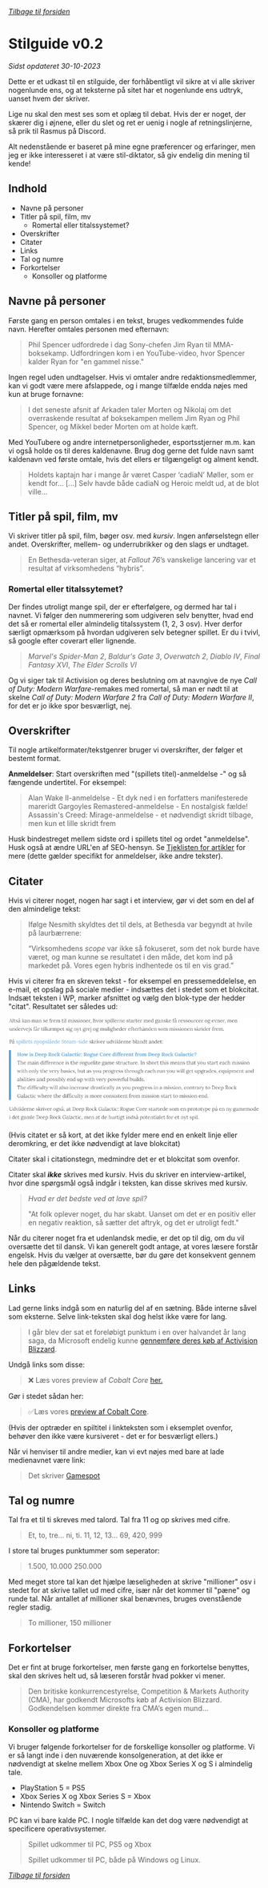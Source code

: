*[Tilbage til forsiden](index.html)*
# Stilguide v0.2
*Sidst opdateret 30-10-2023*

Dette er et udkast til en stilguide, der forhåbentligt vil sikre at vi alle skriver nogenlunde ens, og at teksterne på sitet har et nogenlunde ens udtryk, uanset hvem der skriver.

Lige nu skal den mest ses som et oplæg til debat. Hvis der er noget, der skærer dig i øjnene, eller du slet og ret er uenig i nogle af retningslinjerne, så prik til Rasmus på Discord.

Alt nedenstående er baseret på mine egne præferencer og erfaringer, men jeg er ikke interesseret i at være stil-diktator, så giv endelig din mening til kende!

## Indhold
- Navne på personer
- Titler på spil, film, mv
   - Romertal eller titalssystemet?
- Overskrifter
- Citater
- Links
- Tal og numre
- Forkortelser
   - Konsoller og platforme

## Navne på personer
Første gang en person omtales i en tekst, bruges vedkommendes fulde navn. Herefter omtales personen med efternavn:

>Phil Spencer udfordrede i dag Sony-chefen Jim Ryan til MMA-boksekamp. Udfordringen kom i en YouTube-video, hvor Spencer kalder Ryan for "en gammel nisse."

Ingen regel uden undtagelser. Hvis vi omtaler andre redaktionsmedlemmer, kan vi godt være mere afslappede, og i mange tilfælde endda nøjes med kun at bruge fornavne:

>I det seneste afsnit af Arkaden taler Morten og Nikolaj om det overraskende resultat af boksekampen mellem Jim Ryan og Phil Spencer, og Mikkel beder Morten om at holde kæft.

Med YouTubere og andre internetpersonligheder, esportsstjerner m.m. kan vi også holde os til deres kaldenavne. Brug dog gerne det fulde navn samt kaldenavn ved første omtale, hvis det ellers er tilgængeligt og alment kendt.

>Holdets kaptajn har i mange år været Casper ‘cadiaN’ Møller, som er kendt for... [...] Selv havde både cadiaN og Heroic meldt ud, at de blot ville...

## Titler på spil, film, mv
Vi skriver titler på spil, film, bøger osv. med *kursiv*. Ingen anførselstegn eller andet. Overskrifter, mellem- og underrubrikker og den slags er undtaget.

>En Bethesda-veteran siger, at *Fallout 76*’s vanskelige lancering var et resultat af virksomhedens “hybris”.

### Romertal eller titalssytemet?
Der findes utroligt mange spil, der er efterfølgere, og dermed har tal i navnet. Vi følger den nummerering som udgiveren selv benytter, hvad end det så er romertal eller almindelig titalssystem (1, 2, 3 osv). Hver derfor særligt opmærksom på hvordan udgiveren selv betegner spillet. Er du i tvivl, så google efter coverart eller lignende.

>*Marvel's Spider-Man 2*, *Baldur's Gate 3*, *Overwatch 2*, *Diablo IV*, *Final Fantasy XVI*, *The Elder Scrolls VI*

Og vi siger tak til Activision og deres beslutning om at navngive de nye *Call of Duty: Modern Warfare*-remakes med romertal, så man er nødt til at skelne *Call of Duty: Modern Warfare 2* fra *Call of Duty: Modern Warfare II*, for det er jo ikke spor besværligt, nej.

## Overskrifter
Til nogle artikelformater/tekstgenrer bruger vi overskrifter, der følger et bestemt format.

**Anmeldelser**: Start overskriften med "(spillets titel)-anmeldelse -" og så fængende undertitel. For eksempel:

>Alan Wake II-anmeldelse - Et dyk ned i en forfatters manifesterede mareridt
>Gargoyles Remastered-anmeldelse - En nostalgisk fælde!
>Assassin's Creed: Mirage-anmeldelse - et nødvendigt skridt tilbage, men kun et lille skridt frem

Husk bindestreget mellem sidste ord i spillets titel og ordet "anmeldelse". Husk også at ændre URL'en af SEO-hensyn. Se [Tjeklisten for artikler](nyhedstjekliste.html) for mere (dette gælder specifikt for anmeldelser, ikke andre tekster).
## Citater
Hvis vi citerer noget, nogen har sagt i et interview, gør vi det som en del af den almindelige tekst:

>Ifølge Nesmith skyldtes det til dels, at Bethesda var begyndt at hvile på laurbærrene:
>
>“Virksomhedens _scope_ var ikke så fokuseret, som det nok burde have været, og man kunne se resultatet i den måde, det kom ind på markedet på. Vores egen hybris indhentede os til en vis grad.”

Hvis vi citerer fra en skreven tekst - for eksempel en pressemeddelelse, en e-mail, et opslag på sociale medier - indsættes det i stedet som et blokcitat. Indsæt teksten i WP, marker afsnittet og vælg den blok-type der hedder "citat". Resultatet ser således ud:

![](./assets/blokcitat.png)

(Hvis citatet er så kort, at det ikke fylder mere end en enkelt linje eller deromkring, er det ikke nødvendigt at lave blokcitat)

Citater skal i citationstegn, medmindre det er et blokcitat som ovenfor.

Citater skal ***ikke*** skrives med kursiv. Hvis du skriver en interview-artikel, hvor dine spørgsmål også indgår i teksten, kan disse skrives med kursiv.

>*Hvad er det bedste ved at lave spil?*
>
>"At folk oplever noget, du har skabt. Uanset om det er en positiv eller en negativ reaktion, så sætter det aftryk, og det er utroligt fedt."

Når du citerer noget fra et udenlandsk medie, er det op til dig, om du vil oversætte det til dansk. Vi kan generelt godt antage, at vores læsere forstår engelsk. Hvis du vælger at oversætte, bør du gøre det konsekvent gennem hele den pågældende tekst.
## Links
Lad gerne links indgå som en naturlig del af en sætning. Både interne såvel som eksterne. Selve link-teksten skal dog helst ikke være for lang.

>I går blev der sat et foreløbigt punktum i en over halvandet år lang saga, da Microsoft endelig kunne [gennemføre deres køb af Activision Blizzard](https://hardwire.dk/microsoft-har-endegyldigt-koebt-activision-blizzard/ "Microsoft har endegyldigt købt Activision Blizzard").

Undgå links som disse:

>❌ Læs vores preview af _Cobalt Core_ [her.](https://hardwire.dk/preview-cobalt-core/)

Gør i stedet sådan her:

> ✅Læs vores [preview af Cobalt Core](https://hardwire.dk/preview-cobalt-core/).

(Hvis der optræder en spiltitel i linkteksten som i eksemplet ovenfor, behøver den ikke være kursiveret - det er for besværligt ellers.)

Når vi henviser til andre medier, kan vi evt nøjes med bare at lade medienavnet være link:

>Det skriver [Gamespot](http://example.com)

## Tal og numre
Tal fra et til ti skreves med talord. Tal fra 11 og op skrives med cifre.

>Et, to, tre... ni, ti. 11, 12, 13... 69, 420, 999

I store tal bruges punktummer som seperator:

>1.500, 10.000 250.000

Med meget store tal kan det hjælpe læseligheden at skrive "millioner" osv i stedet for at skrive tallet ud med cifre, især når det kommer til "pæne" og runde tal. Når antallet af millioner skal benævnes, bruges ovenstående regler stadig.

>To millioner, 150 millioner

## Forkortelser
Det er fint at bruge forkortelser, men første gang en forkortelse benyttes, skal den skrives helt ud, så læseren forstår hvad pokker vi mener.

>Den britiske konkurrencestyrelse, Competition & Markets Authority (CMA), har godkendt Microsofts køb af Activision Blizzard. Godkendelsen kommer direkte fra CMA’s egen mund...

### Konsoller og platforme
Vi bruger følgende forkortelser for de forskellige konsoller og platforme. Vi er så langt inde i den nuværende konsolgeneration, at det ikke er nødvendigt at skelne mellem Xbox One og Xbox Series X og S i almindelig tale.

- PlayStation 5 = PS5
- Xbox Series X og Xbox Series S = Xbox
- Nintendo Switch = Switch

PC kan vi bare kalde PC. I nogle tilfælde kan det dog være nødvendigt at specificere operativsystemer.

>Spillet udkommer til PC, PS5 og Xbox
>
>Spillet udkommer til PC, både på Windows og Linux.

*[Tilbage til forsiden](index.html)*
